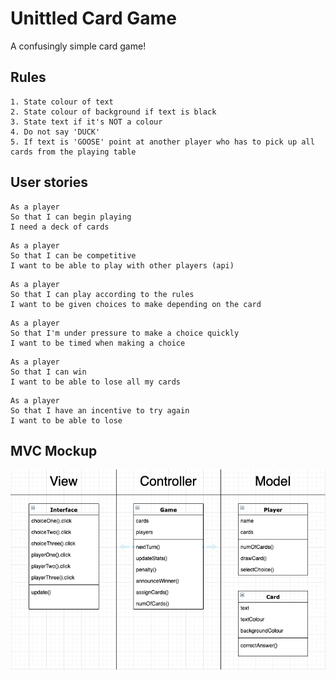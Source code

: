 # Unittled Card Game
A confusingly simple card game! 

## Rules
```
1. State colour of text
2. State colour of background if text is black
3. State text if it's NOT a colour
4. Do not say 'DUCK'
5. If text is 'GOOSE' point at another player who has to pick up all cards from the playing table
```

## User stories
```
As a player 
So that I can begin playing
I need a deck of cards
```
```
As a player
So that I can be competitive
I want to be able to play with other players (api)
```
```
As a player
So that I can play according to the rules
I want to be given choices to make depending on the card
```
```
As a player
So that I'm under pressure to make a choice quickly
I want to be timed when making a choice
```
```
As a player
So that I can win
I want to be able to lose all my cards
```
```
As a player
So that I have an incentive to try again
I want to be able to lose
```

## MVC Mockup
![MVC Mockup](./resources/mvc_concept_01.png)
